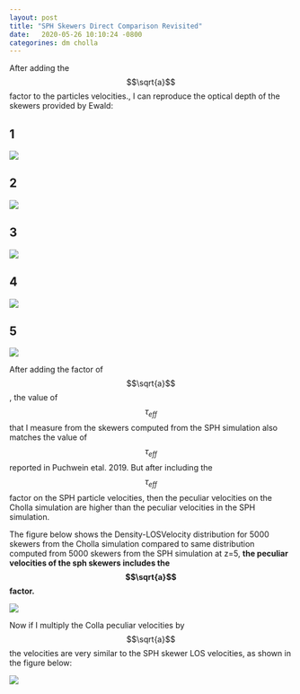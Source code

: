 ```yaml
---
layout: post
title: "SPH Skewers Direct Comparison Revisited"
date:   2020-05-26 10:10:24 -0800
categorines: dm cholla
---
```



After adding the $$\sqrt{a}$$ factor to the particles velocities., I can reproduce the optical depth of the skewers provided by Ewald:

## 1
<img src="{{ site.url }}assets/images/skewer_0_12_1.png">

## 2
<img src="{{ site.url }}assets/images/skewer_1_12_1.png">


## 3
<img src="{{ site.url }}assets/images/skewer_2_12_1.png">


## 4
<img src="{{ site.url }}assets/images/skewer_3_12_1.png">

## 5
<img src="{{ site.url }}assets/images/skewer_5_12_1.png">


After adding the factor of $$\sqrt{a}$$, the value of $$\tau_{eff}$$ that I measure from the skewers computed from the SPH simulation also matches the value of $$\tau_{eff}$$ reported in Puchwein etal. 2019. But after including the $$\tau_{eff}$$ factor on the SPH particle velocities, then the peculiar velocities on the Cholla simulation are higher than the peculiar velocities in the SPH simulation.

The figure below shows the Density-LOSVelocity distribution for 5000 skewers from the Cholla simulation compared to same distribution computed from 5000 skewers from the SPH simulation  at z=5, **the peculiar velocities of the sph skewers includes the $$\sqrt{a}$$ factor.**
 
<img src="{{ site.url }}assets/images/dens_vel_distribution_12.png">


Now if I multiply the Colla peculiar velocities by   $$\sqrt{a}$$ the velocities are very similar to the SPH skewer LOS velocities, as shown in the figure below:

<img src="{{ site.url }}assets/images/dens_vel_distribution_factor_12.png">
